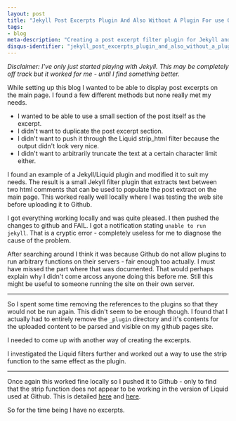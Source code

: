 ```yaml
---
layout: post
title: "Jekyll Post Excerpts Plugin And Also Without A Plugin For use On Github pages"
tags: 
- blog
meta-description: "Creating a post excerpt filter plugin for Jekyll and the same functionality for use on Github pages without a plugin"
disqus-identifier: "jekyll_post_excerpts_plugin_and_also_without_a_plugin_for_use_on_github_pages"
---
```


_Disclaimer: I've only just started playing with Jekyll. This may be completely off track but it worked for me - until I find something better._

<!-- excerpt start -->
While setting up this blog I wanted to be able to display post excerpts on the main page. I found a few different methods but none really met my needs.

- I wanted to be able to use a small section of the post itself as the excerpt. 
- I didn't want to duplicate the post excerpt section. 
- I didn't want to push it through the Liquid strip_html filter because the output didn't look very nice. 
- I didn't want to arbitrarily truncate the text at a certain character limit either.
<!-- excerpt end -->

I found an example of a Jekyll/Liquid plugin and modified it to suit my needs. The result is a small Jekyll filter plugin that extracts text between two html comments that can be used to populate the post extract on the main page. This worked really well locally where I was testing the web site before uploading it to Github. 

I got everything working locally and was quite pleased. I then pushed the changes to github and FAIL. I got a notification stating <code>unable to run jekyll</code>. That is a cryptic error - completely useless for me to diagnose the cause of the problem. 

After searching around I think it was because Github do not allow plugins to run arbitrary functions on their servers - fair enough too actually. I must have missed the part where that was documented. That would perhaps explain why I didn't come arcoss anyone doing this before me. Still this might be useful to someone running the site on their own server.

<script src="https://gist.github.com/1964919.js"> </script>

<hr />

So I spent some time removing the references to the plugins so that they would not be run again. This didn't seem to be enough though. I found that I actually had to entirely remove the <code>_plugin</code> directory and it's contents for the uploaded content to be parsed and visible on my github pages site.

I needed to come up with another way of creating the excerpts. 

I investigated the Liquid filters further and worked out a way to use the strip function to the same effect as the plugin.

<script src="https://gist.github.com/1965992.js"> </script>

<hr />

Once again this worked fine locally so I pushed it to Github - only to find that the strip function does not appear to be working in the version of Liquid used at Github. This is detailed [here](https://github.com/mojombo/jekyll/issues/502) and [here](https://github.com/Shopify/liquid/issues/92).

So for the time being I have no excerpts.

